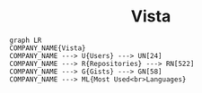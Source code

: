 <h1 align="center">Vista</h1>

```mermaid
graph LR
COMPANY_NAME{Vista}
COMPANY_NAME ---> U{Users} ---> UN[24]
COMPANY_NAME ---> R{Repositories} ---> RN[522]
COMPANY_NAME ---> G{Gists} ---> GN[58]
COMPANY_NAME ---> ML{Most Used<br>Languages}
```

